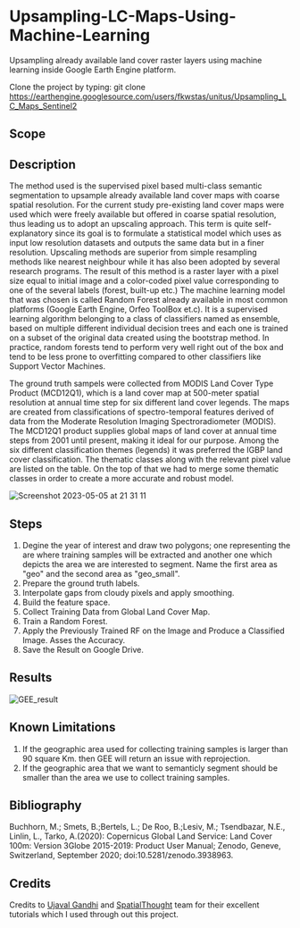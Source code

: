 # Upsampling-LC-Maps-Using-Machine-Learning
Upsampling already available land cover raster layers using machine learning inside Google Earth Engine platform.

Clone the project by typing:
git clone https://earthengine.googlesource.com/users/fkwstas/unitus/Upsampling_LC_Maps_Sentinel2

## Scope

## Description
<div align="left">The method used is the supervised pixel based multi-class semantic segmentation to upsample already available land cover maps with coarse spatial resolution.  For the current study pre-existing land cover maps were used which were freely available but offered in coarse spatial resolution, thus leading us to adopt an upscaling approach. This term is quite self-explanatory since its goal is to formulate a statistical model which uses as input low resolution datasets and outputs the same data but in a finer resolution. Upscaling methods are superior from simple resampling methods like nearest neighbour while it has also been adopted by several research programs. The result of this method is a raster layer with a pixel size equal to initial image and a color-coded pixel value corresponding to one of the several labels (forest, built-up etc.) The machine learning model that was chosen is called Random Forest already available in most common platforms (Google Earth Engine, Orfeo ToolBox et.c). It is a supervised learning algorithm belonging to a class of classifiers named as ensemble, based on multiple different individual decision trees and each one is trained on a subset of the original data created using the bootstrap method. In practice, random forests tend to perform very well right out of the box and tend to be less prone to overfitting compared to other classifiers like Support Vector Machines.</div>

The ground truth sampels were collected from MODIS Land Cover Type Product (MCD12Q1), which is a land cover map at 500-meter spatial resolution at annual time step for six different land cover legends. The maps are created from classifications of spectro-temporal features derived of data from the Moderate Resolution Imaging Spectroradiometer (MODIS). The MCD12Q1 product supplies global maps of land cover at annual time steps from 2001 until present, making it ideal for our purpose. Among the six different classification themes (legends) it was preferred the IGBP land cover classification. The thematic classes along with the relevant pixel value are listed on the table. On the top of that we had to merge some thematic classes in order to create a more accurate and robust model.

![Screenshot 2023-05-05 at 21 31 11](https://user-images.githubusercontent.com/23013328/236539725-94afc8d6-364f-49bf-9328-3d60e5be6344.png)




## Steps
1. Degine the year of interest and draw two polygons; one representing the are where training samples will be extracted and another one which depicts the area we are interested to segment. Name the first area as "geo" and the second area as "geo_small".
2. Prepare the ground truth labels.
3. Interpolate gaps from cloudy pixels and apply smoothing.
4. Build the feature space.
5. Collect Training Data from Global Land Cover Map.
6. Train a Random Forest.
7. Apply the Previously Trained RF on the Image and Produce a Classified Image. Asses the Accuracy.
8. Save the Result on Google Drive.

## Results

![GEE_result](https://user-images.githubusercontent.com/23013328/236033293-51e7f568-1b43-448a-9a7c-dc0584bddb56.png)


## Known Limitations

1. If the geographic area used for collecting training samples is larger than 90 square Km. then GEE will return an issue with reprojection.
2. If the geographic area that we want to semanticly segment should be smaller than the area we use to collect training samples.

## Bibliography

Buchhorn, M.; Smets, B.;Bertels, L.; De Roo, B.;Lesiv, M.; Tsendbazar, N.E., Linlin, L.,
Tarko, A.(2020): Copernicus Global Land Service: Land Cover 100m: Version 3Globe
2015-2019: Product User Manual; Zenodo, Geneve, Switzerland, September 2020;
doi:10.5281/zenodo.3938963.


## Credits
Credits to <a href="https://www.linkedin.com/in/spatialthoughts/"> Ujaval Gandhi</a> and <a href="https://spatialthoughts.com/">SpatialThought</a> team for their excellent tutorials which I used through out this project.
